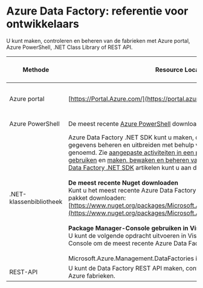 <properties 
    pageTitle="Azure Data Factory: referentie voor ontwikkelaars" 
    description="Informatie over verschillende manieren maken, controleren en fabrieken Azure gegevens beheren"
    services="data-factory" 
    documentationCenter="" 
    authors="spelluru" 
    manager="jhubbard" 
    editor="monicar"/>

<tags 
    ms.service="data-factory" 
    ms.workload="data-services" 
    ms.tgt_pltfrm="na" 
    ms.devlang="na" 
    ms.topic="article" 
    ms.date="09/06/2016" 
    ms.author="spelluru"/>

# <a name="azure-data-factory-developer-reference"></a>Azure Data Factory: referentie voor ontwikkelaars

U kunt maken, controleren en beheren van de fabrieken met Azure portal, Azure PowerShell, .NET Class Library of REST API.

Methode | Resource Location | Referenties voor ontwikkelaars
---------------------------------------------------- | ------------------------------ | -----------
Azure portal  | [https://Portal.Azure.com/](https://portal.azure.com) | [Aan de slag met Azure Data Factory (Azure portal)](data-factory-build-your-first-pipeline-using-editor.md)
Azure PowerShell | De meest recente [Azure PowerShell](http://go.microsoft.com/?linkid=9811175&clcid=0x409) downloaden | [Cmdlet referentie](https://msdn.microsoft.com/library/dn820234.aspx) 
.NET-klassenbibliotheek | Azure Data Factory .NET SDK kunt u maken, controleren, en fabrieken Azure gegevens beheren en uitbreiden met behulp van een activiteit .NET Data Factory genoemd. Zie [aangepaste activiteiten in een pijpleiding Azure Data Factory gebruiken](data-factory-use-custom-activities.md) en [maken, bewaken en beheren van Azure gegevens fabrieken met Data Factory .NET SDK](data-factory-create-data-factories-programmatically.md) artikelen kunt u aan de slag.<br/><br/><b>De meest recente Nuget downloaden</b><br/>Kunt u het meest recente Azure Data Factory Management bibliotheek Nuget pakket downloaden: [https://www.nuget.org/packages/Microsoft.Azure.Management.DataFactories/](https://www.nuget.org/packages/Microsoft.Azure.Management.DataFactories/)<br/><br/>**Package Manager-Console gebruiken in Visual Studio**<br/>U kunt de volgende opdracht uitvoeren in Visual Studio Package Manager-Console om de meest recente Azure Data Factory Management Library<br/><br/>Microsoft.Azure.Management.DataFactories installatiepakket | [.NET SDK verwijzing](https://msdn.microsoft.com/library/mt415893.aspx)
REST-API | U kunt de Data Factory REST API maken, controleren en beheren van gegevens Azure fabrieken. | [REST API: naslag](https://msdn.microsoft.com/library/dn906738.aspx)


 

